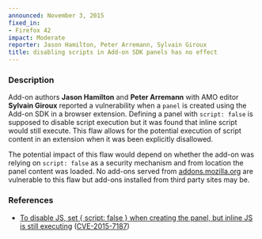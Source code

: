 ```yaml
---
announced: November 3, 2015
fixed_in:
- Firefox 42
impact: Moderate
reporter: Jason Hamilton, Peter Arremann, Sylvain Giroux
title: disabling scripts in Add-on SDK panels has no effect
---
```


<h3>Description</h3>

<p>Add-on authors <strong>Jason Hamilton</strong> and <strong>Peter Arremann</strong> with
AMO editor <strong>Sylvain Giroux</strong> reported a vulnerability when a
<code>panel</code> is created using the Add-on SDK in a browser extension. Defining a
panel with <code>script: false</code> is supposed to disable script execution but it was
found that inline script would still execute. This flaw allows for the potential execution
of script content in an extension when it was been explicitly disallowed.</p>

<p>The potential impact of this flaw would depend on whether the add-on was relying on
<code>script: false</code> as a security mechanism and from location the panel content was
loaded. No add-ons served from <a href=https://addons.mozilla.org>addons.mozilla.org</a>
are vulnerable to this flaw but add-ons installed from third party sites may be.</p>

<h3>References</h3>

<ul>
  <li><a href="https://bugzilla.mozilla.org/show_bug.cgi?id=1195735">
        To disable JS, set { script: false } when creating the panel, but inline JS is
still executing</a>
(<a href="http://cve.mitre.org/cgi-bin/cvename.cgi?name=CVE-2015-7187"
class="ex-ref">CVE-2015-7187</a>)</li>
</ul>




